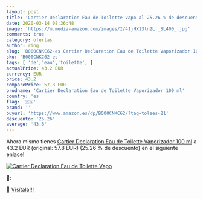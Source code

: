 ```yaml
---
layout: post
title: 'Cartier Declaration Eau de Toilette Vapo al 25.26 % de descuento'
date: 2020-03-14 08:36:48
image: 'https://m.media-amazon.com/images/I/41jHX13ln2L._SL400_.jpg'
comments: true
category: ofertas
author: ring
slug: 'B000CNKC62-es Cartier Declaration Eau de Toilette Vaporizador 100 ml'
sku: 'B000CNKC62-es'
tags: [ 'de','eau','toilette', ]
actualPrice: 43.2 EUR
currency: EUR
price: 43.2
comparePrice: 57.8 EUR
prodname: 'Cartier Declaration Eau de Toilette Vaporizador 100 ml'
country: 'es'
flag: '🇪🇸'
brand: ''
buyurl: 'https://www.amazon.es/dp/B000CNKC62/?tag=tolees-21'
descuento: '25.26'
average: '43.6'
---
```


Ahora mismo tienes [Cartier Declaration Eau de Toilette Vaporizador 100 ml](https://www.amazon.es/dp/B000CNKC62/?tag=tolees-21) a 43.2 EUR (original: 57.8 EUR) (25.26 %  de descuento) en el siguiente enlace!

[![Cartier Declaration Eau de Toilette Vapo](https://m.media-amazon.com/images/I/41jHX13ln2L._SL400_.jpg)](https://www.amazon.es/dp/B000CNKC62/?tag=tolees-21)

🔎:


[🛒 Visítala!!!](https://www.amazon.es/dp/B000CNKC62/?tag=tolees-21)
